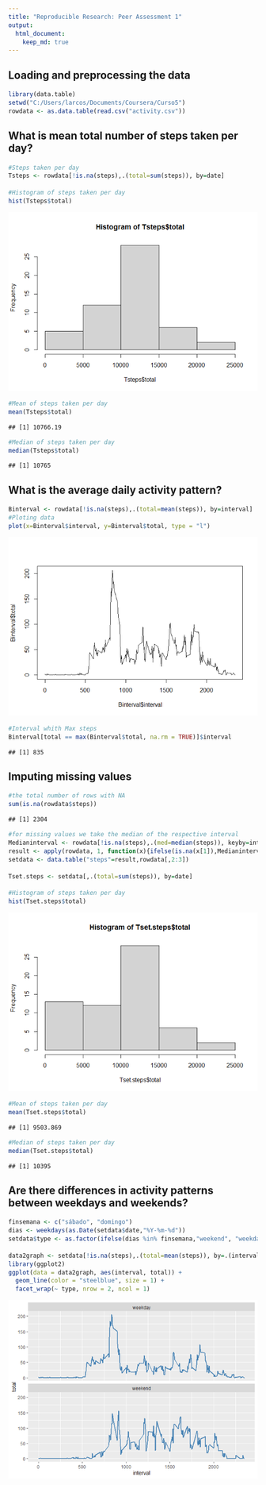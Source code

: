 ```yaml
---
title: "Reproducible Research: Peer Assessment 1"
output: 
  html_document:
    keep_md: true
---
```



## Loading and preprocessing the data


```r
library(data.table)
setwd("C:/Users/larcos/Documents/Coursera/Curso5")
rowdata <- as.data.table(read.csv("activity.csv"))
```


## What is mean total number of steps taken per day?

```r
#Steps taken per day
Tsteps <- rowdata[!is.na(steps),.(total=sum(steps)), by=date]

#Histogram of steps taken per day
hist(Tsteps$total)
```

![](PA1_template_files/figure-html/unnamed-chunk-2-1.png)<!-- -->

```r
#Mean of steps taken per day
mean(Tsteps$total)
```

```
## [1] 10766.19
```

```r
#Median of steps taken per day
median(Tsteps$total)
```

```
## [1] 10765
```


## What is the average daily activity pattern?

```r
Binterval <- rowdata[!is.na(steps),.(total=mean(steps)), by=interval]
#Ploting data
plot(x=Binterval$interval, y=Binterval$total, type = "l")
```

![](PA1_template_files/figure-html/unnamed-chunk-3-1.png)<!-- -->

```r
#Interval whith Max steps
Binterval[total == max(Binterval$total, na.rm = TRUE)]$interval
```

```
## [1] 835
```


## Imputing missing values

```r
#the total number of rows with NA
sum(is.na(rowdata$steps))
```

```
## [1] 2304
```

```r
#for missing values we take the median of the respective interval
Medianinterval <- rowdata[!is.na(steps),.(med=median(steps)), keyby=interval]
result <- apply(rowdata, 1, function(x){ifelse(is.na(x[1]),Medianinterval[interval==as.numeric(x[3])]$med,as.numeric(x[1]))})
setdata <- data.table("steps"=result,rowdata[,2:3])

Tset.steps <- setdata[,.(total=sum(steps)), by=date]

#Histogram of steps taken per day
hist(Tset.steps$total)
```

![](PA1_template_files/figure-html/unnamed-chunk-4-1.png)<!-- -->

```r
#Mean of steps taken per day
mean(Tset.steps$total)
```

```
## [1] 9503.869
```

```r
#Median of steps taken per day
median(Tset.steps$total)
```

```
## [1] 10395
```


## Are there differences in activity patterns between weekdays and weekends?

```r
finsemana <- c("sábado", "domingo")
dias <- weekdays(as.Date(setdata$date,"%Y-%m-%d"))
setdata$type <- as.factor(ifelse(dias %in% finsemana,"weekend", "weekday"))

data2graph <- setdata[!is.na(steps),.(total=mean(steps)), by=.(interval,type)]
library(ggplot2)
ggplot(data = data2graph, aes(interval, total)) +
  geom_line(color = "steelblue", size = 1) +
  facet_wrap(~ type, nrow = 2, ncol = 1)
```

![](PA1_template_files/figure-html/unnamed-chunk-5-1.png)<!-- -->


